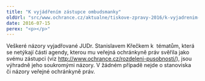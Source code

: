 ```yaml
---
title: "K vyjádřením zástupce ombudsmanky"
oldUrl: "src/www.ochrance.cz/aktualne/tiskove-zpravy-2016/k-vyjadrenim-zastupce-ombudsmanky"
date: 2016-07-15
perex: "<p></p>"
---
```


<!-- imported from the old website -->

<p>Veškeré názory vyjadřované JUDr. Stanislavem Křečkem k  tématům, která se netýkají části agendy, kterou mu veřejná ochránkyně práv svěřila jako svému zástupci (viz <a href="http://www.ochrance.cz/rozdeleni-pusobnosti/">http://www.ochrance.cz/rozdeleni-pusobnosti/</a>), jsou výhradně jeho soukromými názory. V žádném případě nejde o stanoviska či názory veřejné ochránkyně práv.</p>
